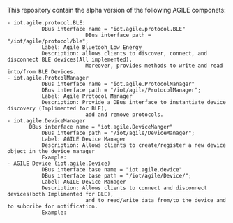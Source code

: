  This repository contain the alpha version of the following AGILE componets:

	- iot.agile.protocol.BLE:
               DBus interface name = "iot.agile.protocol.BLE"
							 DBus interface path = "/iot/agile/protocol/ble";
               Label: Agile Bluetooh Low Energy
               Description: allows clients to discover, connect, and disconnect BLE devices(All implemented).
							 Moreover, provides methods to write and read into/from BLE Devices.
	- iot.agile.ProtcolManager
               DBus interface name = "iot.agile.ProtocolManager"
               DBus interface path = "/iot/agile/ProtocolManager";
               Label: Agile Protocol Manager
               Description: Provide a DBus interface to instantiate device discovery (Implimented for BLE),
							 add and remove protocols.
	- iot.agile.DeviceManager
	       DBus interface name = "iot.agile.DeviceManger"
               DBus interface path = "/iot/agile/DeviceManager";
               Label: AGILE Device Manager
               Description: Allows clients to create/register a new device object in the device manager
               Example:
	- AGILE Device (iot.agile.Device)
               DBus interface base name = "iot.agile.device"
               DBus interface base path = "/iot/agile/Device/";
               Label: AGILE Device Manager
               Description: Allows clients to connect and disconnect devices(both Implimented for BLE),
							 and to read/write data from/to the device and to subcribe for notification.
               Example:
